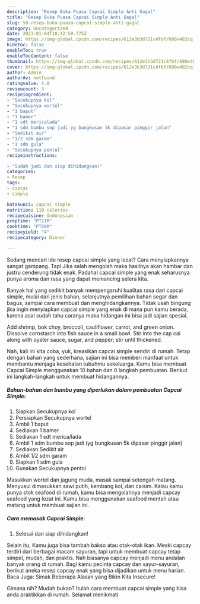 ```yaml
---
description: "Resep Buka Puasa Capcai Simple Anti Gagal"
title: "Resep Buka Puasa Capcai Simple Anti Gagal"
slug: 58-resep-buka-puasa-capcai-simple-anti-gagal
category: Uncategorized
date: 2023-01-04T18:42:59.775Z
image: https://img-global.cpcdn.com/recipes/612e3b3d721c4fbf/680x482cq70/capcai-simple-foto-resep-utama.jpg
hideToc: false
enableToc: true
enableTocContent: false
thumbnail: https://img-global.cpcdn.com/recipes/612e3b3d721c4fbf/680x482cq70/capcai-simple-foto-resep-utama.jpg
cover: https://img-global.cpcdn.com/recipes/612e3b3d721c4fbf/680x482cq70/capcai-simple-foto-resep-utama.jpg
author: Admin
authorAv: notfound
ratingvalue: 4.8
reviewcount: 3
recipeingredient:
- "Secukupnya kol"
- "Secukupnya wortel"
- "1 baput"
- "1 bamer"
- "1 sdt mericalada"
- "1 sdm bumbu sop jadi yg bungkusan 5k dipasar pinggir jalan"
- "Sedikit air"
- "1/2 sdm garam"
- "1 sdm gula"
- "Secukupnya pentol"
recipeinstructions:

- "Sudah jadi dan siap dihidangkan!"
categories:
- Resep
tags:
- capcai
- simple

katakunci: capcai simple 
nutrition: 110 calories
recipecuisine: Indonesian
preptime: "PT11M"
cooktime: "PT58M"
recipeyield: "4"
recipecategory: Dinner

---
```



Sedang mencari ide resep capcai simple yang lezat? Cara menyiapkannya sangat gampang. Tapi Jika salah mengolah maka hasilnya akan hambar dan justru cenderung tidak enak. Padahal capcai simple yang enak seharusnya punya aroma dan rasa yang dapat memancing selera kita.


Banyak hal yang sedikit banyak mempengaruhi kualitas rasa dari capcai simple, mulai dari jenis bahan, selanjutnya pemilihan bahan segar dan bagus, sampai cara membuat dan menghidangkannya. Tidak usah bingung jika ingin menyiapkan capcai simple yang enak di mana pun kamu berada, karena asal sudah tahu caranya maka hidangan ini bisa jadi sajian spesial.

Add shrimp, bok choy, broccoli, cauliflower, carrot, and green onion. Dissolve cornstarch into fish sauce in a small bowl. Stir into the cap cai along with oyster sauce, sugar, and pepper; stir until thickened.


Nah, kali ini kita coba, yuk, kreasikan capcai simple sendiri di rumah. Tetap dengan bahan yang sederhana, sajian ini bisa memberi manfaat untuk membantu menjaga kesehatan tubuhmu sekeluarga. Kamu bisa membuat Capcai Simple menggunakan 10 bahan dan 0 langkah pembuatan. Berikut ini langkah-langkah untuk membuat hidangannya.

<!--inarticleads1-->

##### Bahan-bahan dan bumbu yang diperlukan dalam pembuatan Capcai Simple:

1. Siapkan Secukupnya kol
1. Persiapkan Secukupnya wortel
1. Ambil 1 baput
1. Sediakan 1 bamer
1. Sediakan 1 sdt merica/lada
1. Ambil 1 sdm bumbu sop jadi (yg bungkusan 5k dipasar pinggir jalan)
1. Sediakan Sedikit air
1. Ambil 1/2 sdm garam
1. Siapkan 1 sdm gula
1. Gunakan Secukupnya pentol


Masukkan wortel dan jagung muda, masak sampai setengah matang. Menyusul dimasukkan sawi putih, kembang kol, dan caisim. Kalau kamu punya stok seafood di rumah, kamu bisa mengolahnya menjadi capcay seafood yang lezat ini. Kamu bisa menggunakan seafood mentah atau matang untuk membuat sajian ini. 

<!--inarticleads2-->

##### Cara memasak Capcai Simple:


1. Selesai dan siap dihidangkan!

Selain itu, Kamu juga bisa tambah bakso atau otak-otak ikan. Meski capcay terdiri dari berbagai macam sayuran, tapi untuk membuat capcay tetap simpel, mudah, dan praktis. Nah biasanya capcay menjadi menu andalan banyak orang di rumah. Bagi kamu pecinta capcay dan sayur-sayuran, berikut aneka resep capcay enak yang bisa dijadikan untuk menu harian. Baca Juga: Simak Beberapa Alasan yang Bikin Kita Insecure! 

Gimana nih? Mudah bukan? Itulah cara membuat capcai simple yang bisa anda praktikkan di rumah. Selamat menikmati
